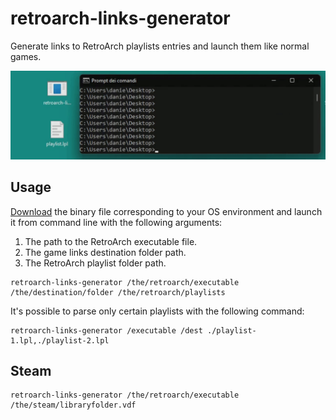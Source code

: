 # retroarch-links-generator

Generate links to RetroArch playlists entries and launch them like normal games.

![how-it-works](./docs/how-it-works.gif)

## Usage

[Download](https://github.com/memob0x/retroarch-links-generator/releases) the binary file corresponding to your OS environment and launch it from command line with the following arguments:

1. The path to the RetroArch executable file.
2. The game links destination folder path.
3. The RetroArch playlist folder path.

```console
retroarch-links-generator /the/retroarch/executable /the/destination/folder /the/retroarch/playlists
```

It's possible to parse only certain playlists with the following command:

```console
retroarch-links-generator /executable /dest ./playlist-1.lpl,./playlist-2.lpl
``` 

## Steam

```console
retroarch-links-generator /the/retroarch/executable /the/steam/libraryfolder.vdf
``` 